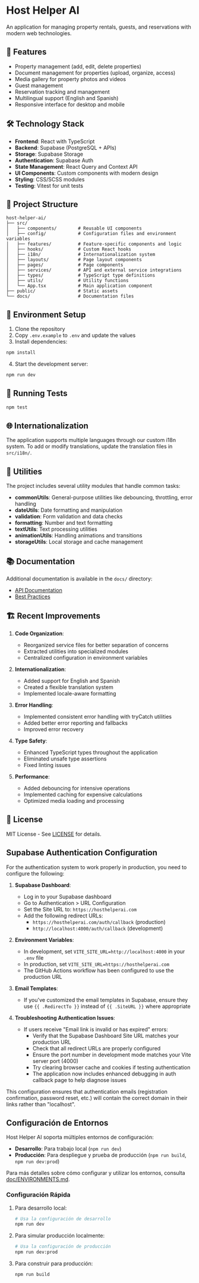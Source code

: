 # Host Helper AI

An application for managing property rentals, guests, and reservations with modern web technologies.

## 🚀 Features

- Property management (add, edit, delete properties)
- Document management for properties (upload, organize, access)
- Media gallery for property photos and videos
- Guest management
- Reservation tracking and management
- Multilingual support (English and Spanish)
- Responsive interface for desktop and mobile

## 🛠️ Technology Stack

- **Frontend**: React with TypeScript
- **Backend**: Supabase (PostgreSQL + APIs)
- **Storage**: Supabase Storage
- **Authentication**: Supabase Auth
- **State Management**: React Query and Context API
- **UI Components**: Custom components with modern design
- **Styling**: CSS/SCSS modules
- **Testing**: Vitest for unit tests

## 📂 Project Structure

```
host-helper-ai/
├── src/
│   ├── components/        # Reusable UI components
│   ├── config/            # Configuration files and environment variables
│   ├── features/          # Feature-specific components and logic
│   ├── hooks/             # Custom React hooks
│   ├── i18n/              # Internationalization system
│   ├── layouts/           # Page layout components
│   ├── pages/             # Page components
│   ├── services/          # API and external service integrations
│   ├── types/             # TypeScript type definitions
│   ├── utils/             # Utility functions
│   └── App.tsx            # Main application component
├── public/                # Static assets
└── docs/                  # Documentation files
```

## 🔧 Environment Setup

1. Clone the repository
2. Copy `.env.example` to `.env` and update the values
3. Install dependencies:

```bash
npm install
```

4. Start the development server:

```bash
npm run dev
```

## 🧪 Running Tests

```bash
npm test
```

## 🌐 Internationalization

The application supports multiple languages through our custom i18n system. To add or modify translations, update the translation files in `src/i18n/`.

## 🧰 Utilities

The project includes several utility modules that handle common tasks:

- **commonUtils**: General-purpose utilities like debouncing, throttling, error handling
- **dateUtils**: Date formatting and manipulation
- **validation**: Form validation and data checks
- **formatting**: Number and text formatting
- **textUtils**: Text processing utilities
- **animationUtils**: Handling animations and transitions
- **storageUtils**: Local storage and cache management

## 📚 Documentation

Additional documentation is available in the `docs/` directory:

- [API Documentation](docs/API.md)
- [Best Practices](docs/BEST_PRACTICES.md)

## 🏗️ Recent Improvements

1. **Code Organization**:
   - Reorganized service files for better separation of concerns
   - Extracted utilities into specialized modules
   - Centralized configuration in environment variables

2. **Internationalization**:
   - Added support for English and Spanish
   - Created a flexible translation system
   - Implemented locale-aware formatting

3. **Error Handling**:
   - Implemented consistent error handling with tryCatch utilities
   - Added better error reporting and fallbacks
   - Improved error recovery

4. **Type Safety**:
   - Enhanced TypeScript types throughout the application
   - Eliminated unsafe type assertions
   - Fixed linting issues

5. **Performance**:
   - Added debouncing for intensive operations
   - Implemented caching for expensive calculations
   - Optimized media loading and processing

## 📜 License

MIT License - See [LICENSE](LICENSE) for details.

## Supabase Authentication Configuration

For the authentication system to work properly in production, you need to configure the following:

1. **Supabase Dashboard**:
   - Log in to your Supabase dashboard
   - Go to Authentication > URL Configuration
   - Set the Site URL to: `https://hosthelperai.com`
   - Add the following redirect URLs:
     - `https://hosthelperai.com/auth/callback` (production)
     - `http://localhost:4000/auth/callback` (development)

2. **Environment Variables**:
   - In development, set `VITE_SITE_URL=http://localhost:4000` in your `.env` file
   - In production, set `VITE_SITE_URL=https://hosthelperai.com` 
   - The GitHub Actions workflow has been configured to use the production URL

3. **Email Templates**:
   - If you've customized the email templates in Supabase, ensure they use `{{ .RedirectTo }}` instead of `{{ .SiteURL }}` where appropriate

4. **Troubleshooting Authentication Issues**:
   - If users receive "Email link is invalid or has expired" errors:
     - Verify that the Supabase Dashboard Site URL matches your production URL
     - Check that all redirect URLs are properly configured
     - Ensure the port number in development mode matches your Vite server port (4000)
     - Try clearing browser cache and cookies if testing authentication
     - The application now includes enhanced debugging in auth callback page to help diagnose issues

This configuration ensures that authentication emails (registration confirmation, password reset, etc.) will contain the correct domain in their links rather than "localhost".

## Configuración de Entornos

Host Helper AI soporta múltiples entornos de configuración:

- **Desarrollo**: Para trabajo local (`npm run dev`)
- **Producción**: Para despliegue y prueba de producción (`npm run build`, `npm run dev:prod`)

Para más detalles sobre cómo configurar y utilizar los entornos, consulta [doc/ENVIRONMENTS.md](doc/ENVIRONMENTS.md).

### Configuración Rápida

1. Para desarrollo local:
   ```bash
   # Usa la configuración de desarrollo
   npm run dev
   ```

2. Para simular producción localmente:
   ```bash
   # Usa la configuración de producción
   npm run dev:prod
   ```

3. Para construir para producción:
   ```bash
   npm run build
   ```
